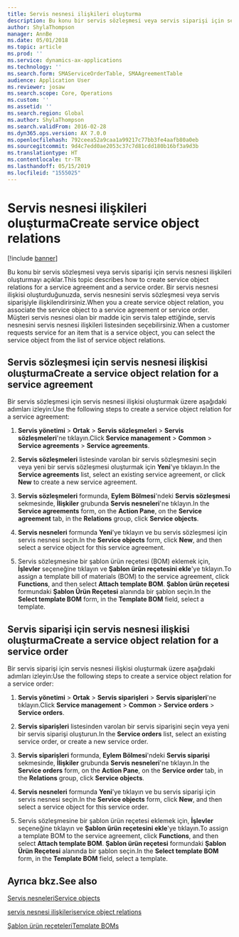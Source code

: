 ```yaml
---
title: Servis nesnesi ilişkileri oluşturma
description: Bu konu bir servis sözleşmesi veya servis siparişi için servis nesnesi ilişkileri oluşturmayı açıklar.
author: ShylaThompson
manager: AnnBe
ms.date: 05/01/2018
ms.topic: article
ms.prod: ''
ms.service: dynamics-ax-applications
ms.technology: ''
ms.search.form: SMAServiceOrderTable, SMAAgreementTable
audience: Application User
ms.reviewer: josaw
ms.search.scope: Core, Operations
ms.custom: ''
ms.assetid: ''
ms.search.region: Global
ms.author: ShylaThompson
ms.search.validFrom: 2016-02-28
ms.dyn365.ops.version: AX 7.0.0
ms.openlocfilehash: 792ceea52a9caa1a99217c77bb3fe4aafb80a0eb
ms.sourcegitcommit: 9d4c7edd0ae2053c37c7d81cdd180b16bf3a9d3b
ms.translationtype: HT
ms.contentlocale: tr-TR
ms.lasthandoff: 05/15/2019
ms.locfileid: "1555025"
---
```

# <a name="create-service-object-relations"></a><span data-ttu-id="629f7-103">Servis nesnesi ilişkileri oluşturma</span><span class="sxs-lookup"><span data-stu-id="629f7-103">Create service object relations</span></span> 

[!include [banner](../includes/banner.md)]


<span data-ttu-id="629f7-104">Bu konu bir servis sözleşmesi veya servis siparişi için servis nesnesi ilişkileri oluşturmayı açıklar.</span><span class="sxs-lookup"><span data-stu-id="629f7-104">This topic describes how to create service object relations for a service agreement and a service order.</span></span> <span data-ttu-id="629f7-105">Bir servis nesnesi ilişkisi oluşturduğunuzda, servis nesnesini servis sözleşmesi veya servis siparişiyle ilişkilendirirsiniz.</span><span class="sxs-lookup"><span data-stu-id="629f7-105">When you a create service object relation, you associate the service object to a service agreement or service order.</span></span> <span data-ttu-id="629f7-106">Müşteri servis nesnesi olan bir madde için servis talep ettiğinde, servis nesnesini servis nesnesi ilişkileri listesinden seçebilirsiniz.</span><span class="sxs-lookup"><span data-stu-id="629f7-106">When a customer requests service for an item that is a service object, you can select the service object from the list of service object relations.</span></span>

## <a name="create-a-service-object-relation-for-a-service-agreement"></a><span data-ttu-id="629f7-107">Servis sözleşmesi için servis nesnesi ilişkisi oluşturma</span><span class="sxs-lookup"><span data-stu-id="629f7-107">Create a service object relation for a service agreement</span></span>

<span data-ttu-id="629f7-108">Bir servis sözleşmesi için servis nesnesi ilişkisi oluşturmak üzere aşağıdaki adımları izleyin:</span><span class="sxs-lookup"><span data-stu-id="629f7-108">Use the following steps to create a service object relation for a service agreement:</span></span>

1.  <span data-ttu-id="629f7-109">**Servis yönetimi** \> **Ortak** \> **Servis sözleşmeleri** \> **Servis sözleşmeleri**'ne tıklayın.</span><span class="sxs-lookup"><span data-stu-id="629f7-109">Click **Service management** \> **Common** \> **Service agreements** \> **Service agreements**.</span></span>

2.  <span data-ttu-id="629f7-110">**Servis sözleşmeleri** listesinde varolan bir servis sözleşmesini seçin veya yeni bir servis sözleşmesi oluşturmak için **Yeni**'ye tıklayın.</span><span class="sxs-lookup"><span data-stu-id="629f7-110">In the **Service agreements** list, select an existing service agreement, or click **New** to create a new service agreement.</span></span>

3.  <span data-ttu-id="629f7-111">**Servis sözleşmeleri** formunda, **Eylem Bölmesi**'ndeki **Servis sözleşmesi** sekmesinde, **İlişkiler** grubunda **Servis nesneleri**'ne tıklayın.</span><span class="sxs-lookup"><span data-stu-id="629f7-111">In the **Service agreements** form, on the **Action Pane**, on the **Service agreement** tab, in the **Relations** group, click **Service objects**.</span></span>

4.  <span data-ttu-id="629f7-112">**Servis nesneleri** formunda **Yeni**'ye tıklayın ve bu servis sözleşmesi için servis nesnesi seçin.</span><span class="sxs-lookup"><span data-stu-id="629f7-112">In the **Service objects** form, click **New**, and then select a service object for this service agreement.</span></span>

5.  <span data-ttu-id="629f7-113">Servis sözleşmesine bir şablon ürün reçetesi (BOM) eklemek için, **İşlevler** seçeneğine tıklayın ve **Şablon ürün reçetesini ekle**'ye tıklayın.</span><span class="sxs-lookup"><span data-stu-id="629f7-113">To assign a template bill of materials (BOM) to the service agreement, click **Functions**, and then select **Attach template BOM**.</span></span> <span data-ttu-id="629f7-114">**Şablon ürün reçetesi** formundaki **Şablon Ürün Reçetesi** alanında bir şablon seçin.</span><span class="sxs-lookup"><span data-stu-id="629f7-114">In the **Select template BOM** form, in the **Template BOM** field, select a template.</span></span> 

## <a name="create-a-service-object-relation-for-a-service-order"></a><span data-ttu-id="629f7-115">Servis siparişi için servis nesnesi ilişkisi oluşturma</span><span class="sxs-lookup"><span data-stu-id="629f7-115">Create a service object relation for a service order</span></span>

<span data-ttu-id="629f7-116">Bir servis siparişi için servis nesnesi ilişkisi oluşturmak üzere aşağıdaki adımları izleyin:</span><span class="sxs-lookup"><span data-stu-id="629f7-116">Use the following steps to create a service object relation for a service order:</span></span>

1.  <span data-ttu-id="629f7-117">**Servis yönetimi** \> **Ortak** \> **Servis siparişleri** \> **Servis siparişleri**'ne tıklayın.</span><span class="sxs-lookup"><span data-stu-id="629f7-117">Click **Service management** \> **Common** \> **Service orders** \> **Service orders**.</span></span>

2.  <span data-ttu-id="629f7-118">**Servis siparişleri** listesinden varolan bir servis siparişini seçin veya yeni bir servis siparişi oluşturun.</span><span class="sxs-lookup"><span data-stu-id="629f7-118">In the **Service orders** list, select an existing service order, or create a new service order.</span></span>

3.  <span data-ttu-id="629f7-119">**Servis siparişleri** formunda, **Eylem Bölmesi**'ndeki **Servis siparişi** sekmesinde, **İlişkiler** grubunda **Servis nesneleri**'ne tıklayın.</span><span class="sxs-lookup"><span data-stu-id="629f7-119">In the **Service orders** form, on the **Action Pane**, on the **Service order** tab, in the **Relations** group, click **Service objects**.</span></span>

4.  <span data-ttu-id="629f7-120">**Servis nesneleri** formunda **Yeni**'ye tıklayın ve bu servis siparişi için servis nesnesi seçin.</span><span class="sxs-lookup"><span data-stu-id="629f7-120">In the **Service objects** form, click **New**, and then select a service object for this service order.</span></span>

5.  <span data-ttu-id="629f7-121">Servis sözleşmesine bir şablon ürün reçetesi eklemek için, **İşlevler** seçeneğine tıklayın ve **Şablon ürün reçetesini ekle**'ye tıklayın.</span><span class="sxs-lookup"><span data-stu-id="629f7-121">To assign a template BOM to the service agreement, click **Functions**, and then select **Attach template BOM**.</span></span> <span data-ttu-id="629f7-122">**Şablon ürün reçetesi** formundaki **Şablon Ürün Reçetesi** alanında bir şablon seçin.</span><span class="sxs-lookup"><span data-stu-id="629f7-122">In the **Select template BOM** form, in the **Template BOM** field, select a template.</span></span> 


## <a name="see-also"></a><span data-ttu-id="629f7-123">Ayrıca bkz.</span><span class="sxs-lookup"><span data-stu-id="629f7-123">See also</span></span>

[<span data-ttu-id="629f7-124">Servis nesneleri</span><span class="sxs-lookup"><span data-stu-id="629f7-124">Service objects</span></span>](service-objects.md)

[<span data-ttu-id="629f7-125">servis nesnesi ilişkileri</span><span class="sxs-lookup"><span data-stu-id="629f7-125">service object relations</span></span>](service-object-relations.md)

[<span data-ttu-id="629f7-126">Şablon ürün reçeteleri</span><span class="sxs-lookup"><span data-stu-id="629f7-126">Template BOMs</span></span>](template-boms.md)

  


